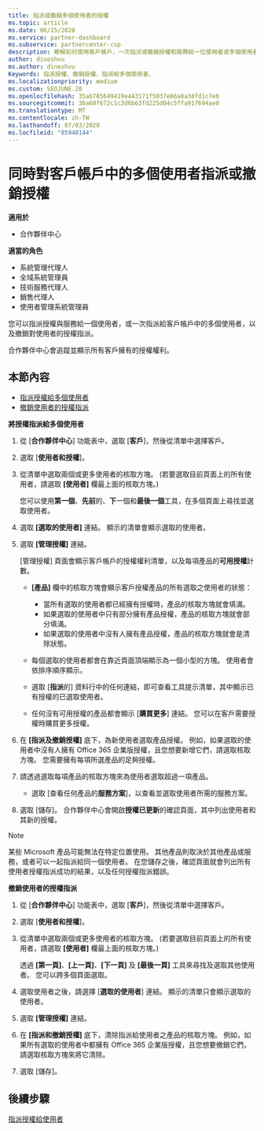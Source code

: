 ```yaml
---
title: 指派或撤銷多個使用者的授權
ms.topic: article
ms.date: 06/15/2020
ms.service: partner-dashboard
ms.subservice: partnercenter-csp
description: 瞭解如何使用客戶帳戶，一次指派或撤銷授權和服務給一位使用者或多個使用者。
author: dineshvu
ms.author: dineshvu
Keywords: 指派授權、撤銷授權、指派給多個使用者、
ms.localizationpriority: medium
ms.custom: SEOJUNE.20
ms.openlocfilehash: 35ab785649419e443171f5037e66a8a38fd1c7e6
ms.sourcegitcommit: 36a60f672c1c3d6b63fd225d04c5ffa917694ae0
ms.translationtype: MT
ms.contentlocale: zh-TW
ms.lasthandoff: 07/03/2020
ms.locfileid: "85948144"
---
```

# <a name="assign-or-revoke-licenses-at-the-same-time-to-multiple-users-in-a-customer-account"></a>同時對客戶帳戶中的多個使用者指派或撤銷授權

**適用於**

- 合作夥伴中心

**適當的角色**

- 系統管理代理人
- 全域系統管理員
- 技術服務代理人
- 銷售代理人
- 使用者管理系統管理員

您可以指派授權與服務給一個使用者，或一次指派給客戶帳戶中的多個使用者，以及撤銷對使用者的授權指派。

合作夥伴中心會追蹤並顯示所有客戶擁有的授權權利。

## <a name="in-this-section"></a>本節內容


- [指派授權給多個使用者](#assign-licenses-to-groups)
- [撤銷使用者的授權指派](#revoking-licenses)

<a href="" id="assign-licenses-to-groups"></a>
**將授權指派給多個使用者**

1. 從 [**合作夥伴中心**] 功能表中，選取 [**客戶**]，然後從清單中選擇客戶。

2. 選取 [**使用者和授權**]。

3. 從清單中選取兩個或更多使用者的核取方塊。 (若要選取目前頁面上的所有使用者，請選取 **\[使用者\]** 欄最上面的核取方塊。)

    您可以使用**第一個**、**先前**的、**下**一個和**最後一個**工具，在多個頁面上尋找並選取使用者。

4. 選取 **\[選取的使用者\]** 連結。 顯示的清單會顯示選取的使用者。

5. 選取 **\[管理授權\]** 連結。

    [管理授權] 頁面會顯示客戶帳戶的授權權利清單，以及每項產品的**可用授權**計數。

    -   **\[產品\]** 欄中的核取方塊會顯示客戶授權產品的所有選取之使用者的狀態：

        -   當所有選取的使用者都已經擁有授權時，產品的核取方塊就會填滿。
        -   如果選取的使用者中只有部分擁有產品授權，產品的核取方塊就會部分填滿。
        -   如果選取的使用者中沒有人擁有產品授權，產品的核取方塊就會是清除狀態。
    -   每個選取的使用者都會在靠近頁面頂端顯示為一個小型的方塊。 使用者會依排序順序顯示。

    -   選取 [**指派**的] 資料行中的任何連結，即可查看工具提示清單，其中顯示已有授權的已選取使用者。

    -   任何沒有可用授權的產品都會顯示 [**購買更多**] 連結。 您可以在客戶需要授權時購買更多授權。

6.  在 **\[指派及撤銷授權\]** 底下，為新使用者選取產品授權。 例如，如果選取的使用者中沒有人擁有 Office 365 企業版授權，且您想要新增它們，請選取核取方塊。 您需要擁有每項所選產品的足夠授權。

7. 請透過選取每項產品的核取方塊來為使用者選取超過一項產品。
    -   選取 [查看任何產品的**服務方案**]，以查看並選取使用者所需的服務方案。

8. 選取 [儲存]。 合作夥伴中心會開啟**授權已更新**的確認頁面，其中列出使用者和其新的授權。

>[!NOTE]
>某些 Microsoft 產品可能無法在特定位置使用。 其他產品則取決於其他產品或服務，或者可以一起指派給同一個使用者。 在您儲存之後，確認頁面就會列出所有使用者授權指派成功的結果，以及任何授權指派錯誤。


<a href="" id="revoking-licenses"></a>
**撤銷使用者的授權指派**

1. 從 [**合作夥伴中心**] 功能表中，選取 [**客戶**]，然後從清單中選擇客戶。

2. 選取 [**使用者和授權**]。

3. 從清單中選取兩個或更多使用者的核取方塊。 (若要選取目前頁面上的所有使用者，請選取 **\[使用者\]** 欄最上面的核取方塊。)

    透過 **\[第一頁\]**、**\[上一頁\]**、**\[下一頁\]** 及 **\[最後一頁\]** 工具來尋找及選取其他使用者。 您可以跨多個頁面選取。

4. 選取使用者之後，請選擇 [**選取的使用者**] 連結。 顯示的清單只會顯示選取的使用者。

5. 選取 **\[管理授權\]** 連結。

6. 在 **[指派和撤銷授權]** 底下，清除指派給使用者之產品的核取方塊。 例如，如果所有選取的使用者中都擁有 Office 365 企業版授權，且您想要撤銷它們，請選取核取方塊來將它清除。

7. 選取 [儲存]。

## <a name="next-steps"></a>後續步驟

[指派授權給使用者](assign-licenses-to-users.md)
